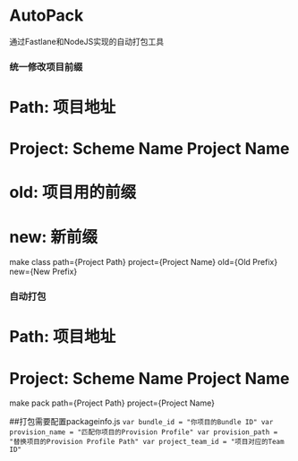 # AutoPack
通过Fastlane和NodeJS实现的自动打包工具

### 统一修改项目前缀
# Path: 项目地址
# Project: Scheme Name Project Name
# old: 项目用的前缀
# new: 新前缀
make class path={Project Path} project={Project Name} old={Old Prefix} new={New Prefix}

### 自动打包
# Path: 项目地址
# Project: Scheme Name Project Name
make pack path={Project Path} project={Project Name}

##打包需要配置packageinfo.js
`
var bundle_id = "你项目的Bundle ID"
var provision_name = "匹配你项目的Provision Profile"
var provision_path = "替换项目的Provision Profile Path"
var project_team_id = "项目对应的Team ID"
`
